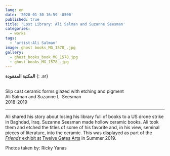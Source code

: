 ```yaml
---
lang: en
date: '2020-01-30 16:59 -0500'
published: true
title: 'Lost Library: Ali Salman and Suzanne Seesman'
categories:
  - works
tags:
  - 'artist:Ali Salman'
image: ghost books_MG_1578_.jpg
gallery:
  - ghost_books_book_MG_1578.jpg
  - ghost books_MG_1578_.jpg
---
```

**المكتبة المفقودة**
{: .ar}

<br/>Slip cast ceramic forms glazed with etching and pigment 
<br/>Ali Salman and Suzanne L. Seesman
<br/>2018-2019


<hr/>


Ali shared his story about losing his library full of books to a US drone strike in Baghdad, Iraq. Suzanne Seesman made hollow ceramic books. Ali took them and etched the titles of some of his favorite and, in his view, seminal pieces of literature, into the ceramic. This was displayed as part of the [_Friends_ exhibit at Twelve Gates Arts](http://fps.swarthmore.edu/exhibitions/exhibit:twelve%20gates/friends/) in Summer 2019.

Photos taken by: Ricky Yanas

